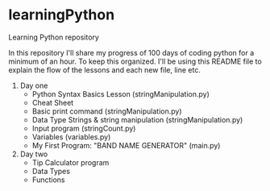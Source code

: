 # learningPython

Learning Python repository

In this repository I'll share my progress of 100 days of coding python for a minimum of an hour. To keep this organized. I'll be using this README file to explain the flow of the lessons and each new file, line etc.

1.  Day one
    - Python Syntax Basics Lesson (stringManipulation.py)
    - Cheat Sheet
    - Basic print command (stringManipulation.py)
    - Data Type Strings & string manipulation (stringManipulation.py)
    - Input program (stringCount.py)
    - Variables (variables.py)
    - My First Program: "BAND NAME GENERATOR" (main.py)
2.  Day two
    - Tip Calculator program
    - Data Types
    - Functions

